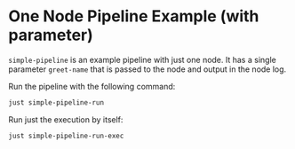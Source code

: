 # One Node Pipeline Example (with parameter)

`simple-pipeline` is an example pipeline with just one node.
It has a single parameter `greet-name` that is passed to the node
and output in the node log.

Run the pipeline with the following command:

```bash
just simple-pipeline-run
```

Run just the execution by itself:

```bash
just simple-pipeline-run-exec
```
